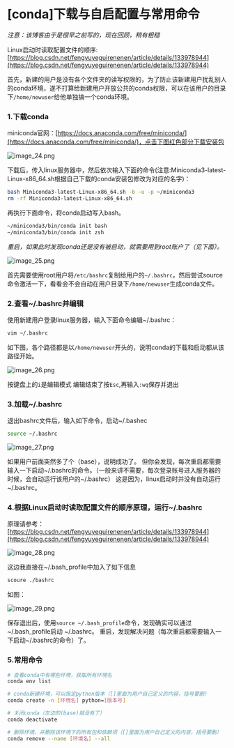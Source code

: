 # [conda]下载与自启配置与常用命令
*注意：该博客由于是很早之前写的，现在回顾，稍有粗糙*

Linux启动时读取配置文件的顺序: [https://blog.csdn.net/fengyuyeguirenenen/article/details/133978944](https://blog.csdn.net/fengyuyeguirenenen/article/details/133978944)

首先，新建的用户是没有各个文件夹的读写权限的，为了防止该新建用户扰乱别人的conda环境，遂不打算给新建用户开放公共的conda权限，可以在该用户的目录下`/home/newuser`给他单独搞一个conda环境。

### 1.下载conda
miniconda官网：[https://docs.anaconda.com/free/miniconda/](https://docs.anaconda.com/free/miniconda/)，点击下图红色部分下载安装包

![image_24.png](image_24.png)

下载后，传入linux服务器中，然后依次输入下面的命令(注意:Miniconda3-latest-Linux-x86_64.sh根据自己下载的conda安装包修改为对应的名字)：

```bash
bash Miniconda3-latest-Linux-x86_64.sh -b -u -p ~/miniconda3
rm -rf Miniconda3-latest-Linux-x86_64.sh
```

再执行下面命令，将conda启动写入bash。

```bash
~/miniconda3/bin/conda init bash
~/miniconda3/bin/conda init zsh
```

*重启，如果此时发现conda还是没有被启动，就需要用到root账户了（见下面）。*

![image_25.png](image_25.png)

首先需要使用root用户将`/etc/bashrc`复制给用户的`~/.bashrc`，然后尝试source命令激活一下，看看会不会自动在用户目录下`/home/newuser`生成conda文件。

### 2.查看~/.bashrc并编辑
使用新建用户登录linux服务器，输入下面命令编辑~/.bashrc：

```bash
vim ~/.bashrc
```
如下图，各个路径都是以`/home/newuser`开头的，说明conda的下载和启动都从该路径开始。

![image_26.png](image_26.png)

按键盘上的`i`是编辑模式
编辑结束了按`Esc`,再输入`:wq`保存并退出


### 3.加载~/.bashrc
退出bashrc文件后，输入如下命令，启动~/.bashec
```bash
source ~/.bashrc
```

![image_27.png](image_27.png)

如果用户前面突然多了个（base），说明成功了。
但你会发现，每次重启都需要输入一下启动~/.bashrc的命令。（一般来讲不需要，每次登录账号进入服务器的时候，会自动运行该用户的~/.bashrc）
这是因为，linux启动时并没有自动运行~/.bashrc。

### 4.根据Linux启动时读取配置文件的顺序原理，运行~/.bashrc

原理请参考： [https://blog.csdn.net/fengyuyeguirenenen/article/details/133978944](https://blog.csdn.net/fengyuyeguirenenen/article/details/133978944)

![image_28.png](image_28.png)

这边我直接在~/.bash_profile中加入了如下信息

```bash
scoure ./bashrc
```
如图：

![image_29.png](image_29.png)

保存退出后，使用`source ~/.bash_profile`命令，发现确实可以通过~/.bash_profile启动 ~/.bashrc。
重启，发现解决问题（每次重启都需要输入一下启动~/.bashrc的命令）了。

### 5.常用命令
```bash
# 查看conda中有哪些环境，获取所有环境名
conda env list

# conda新建环境，可以指定python版本（[]里面为用户自己定义的内容，括号要删）
conda create -n [环境名] python=[版本号]

# 关闭conda（左边的(base)就没有了）
conda deactivate

# 删除环境，并删除该环境下的所有包和依赖项（[]里面为用户自己定义的内容，括号要删）
conda remove --name [环境名] --all
```